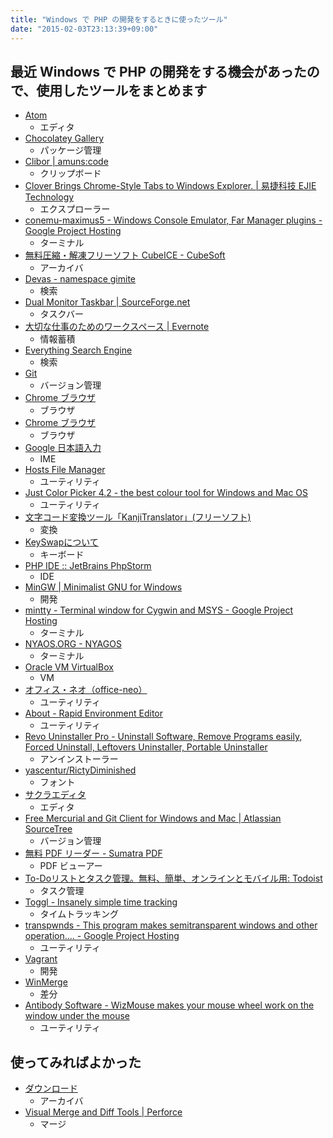 ```yaml
---
title: "Windows で PHP の開発をするときに使ったツール"
date: "2015-02-03T23:13:39+09:00"
---
```


## 最近 Windows で PHP の開発をする機会があったので、使用したツールをまとめます

- [Atom](https://atom.io/)
    - エディタ
- [Chocolatey Gallery](https://chocolatey.org/)
    - パッケージ管理
- [Clibor | amuns:code](http://www.amunsnet.com/soft.html)
    - クリップボード
- [Clover Brings Chrome-Style Tabs to Windows Explorer. | 易捷科技 EJIE Technology](http://ejie.me/)
    - エクスプローラー
- [conemu-maximus5 - Windows Console Emulator, Far Manager plugins - Google Project Hosting](https://code.google.com/p/conemu-maximus5/)
    - ターミナル
- [無料圧縮・解凍フリーソフト CubeICE - CubeSoft](http://www.cube-soft.jp/cubeice/)
    - アーカイバ
- [Devas - namespace gimite](http://gimite.net/pukiwiki/index.php?Devas)
    - 検索
- [Dual Monitor Taskbar | SourceForge.net](http://sourceforge.net/projects/dualmonitortb/)
    - タスクバー
- [大切な仕事のためのワークスペース | Evernote](https://evernote.com/intl/jp/)
    - 情報蓄積
- [Everything Search Engine](http://www.voidtools.com/)
    - 検索
- [Git](http://git-scm.com/)
    - バージョン管理
- [Chrome ブラウザ](https://www.google.co.jp/chrome/browser/desktop/index.html)
    - ブラウザ
- [Chrome ブラウザ](https://www.google.co.jp/chrome/browser/canary.html)
    - ブラウザ
- [Google 日本語入力](http://www.google.co.jp/ime/)
    - IME
- [Hosts File Manager](http://softwarefactory.jp/ja/products/hostsfilemanager/)
    - ユーティリティ
- [Just Color Picker 4.2 - the best colour tool for Windows and Mac OS](http://annystudio.com/software/colorpicker/)
    - ユーティリティ
- [文字コード変換ツール「KanjiTranslator」(フリーソフト)](http://www.kashim.com/kanjitranslator/)
    - 変換
- [KeySwapについて](http://www.asahi-net.or.jp/~ee7k-nsd/readme3.htm)
    - キーボード
- [PHP IDE :: JetBrains PhpStorm](https://www.jetbrains.com/phpstorm/)
    - IDE
- [MinGW | Minimalist GNU for Windows](http://www.mingw.org/)
    - 開発
- [mintty - Terminal window for Cygwin and MSYS - Google Project Hosting](https://code.google.com/p/mintty/)
    - ターミナル
- [NYAOS.ORG - NYAGOS](http://www.nyaos.org/index.cgi?p=NYAGOS)
    - ターミナル
- [Oracle VM VirtualBox](https://www.virtualbox.org/)
    - VM
- [オフィス・ネオ（office-neo）](http://www.office-neo.jp/pglst/pglst.html)
    - ユーティリティ
- [About - Rapid Environment Editor](http://www.rapidee.com/en/about)
    - ユーティリティ
- [Revo Uninstaller Pro - Uninstall Software, Remove Programs easily, Forced Uninstall, Leftovers Uninstaller, Portable Uninstaller](http://www.revouninstaller.com/)
    - アンインストーラー
- [yascentur/RictyDiminished](https://github.com/yascentur/RictyDiminished)
    - フォント
- [サクラエディタ](http://sakura-editor.sourceforge.net/)
    - エディタ
- [Free Mercurial and Git Client for Windows and Mac | Atlassian SourceTree](http://www.sourcetreeapp.com/)
    - バージョン管理
- [無料 PDF リーダー - Sumatra PDF](http://www.sumatrapdfreader.org/free-pdf-reader-ja.html)
    - PDF ビューアー
- [To-Doリストとタスク管理。無料、簡単、オンラインとモバイル用: Todoist](https://ja.todoist.com/)
    - タスク管理
- [Toggl - Insanely simple time tracking](https://www.toggl.com/)
    - タイムトラッキング
- [transpwnds - This program makes semitransparent windows and other operation.... - Google Project Hosting](https://code.google.com/p/transpwnds/)
    - ユーティリティ
- [Vagrant](https://www.vagrantup.com/)
    - 開発
- [WinMerge](http://winmerge.org/)
    - 差分
- [Antibody Software - WizMouse makes your mouse wheel work on the window under the mouse](http://antibody-software.com/web/software/software/wizmouse-makes-your-mouse-wheel-work-on-the-window-under-the-mouse/)
    - ユーティリティ

## 使ってみればよかった

- [ダウンロード](http://www.ponsoftware.com/archiver/download.htm)
    - アーカイバ
- [Visual Merge and Diff Tools | Perforce](http://www.perforce.com/product/components/perforce-visual-merge-and-diff-tools)
    - マージ
